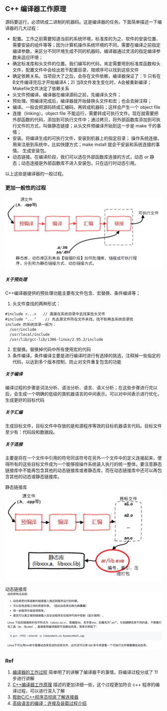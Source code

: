 ## C++ 编译器工作原理

源码要运行，必须转成二进制的机器码。这是编译器的任务。下面简单描述一下编译器的几大过程：
- 配置。工作之前需要知道当前的系统环境，标准库的为之、软件的安装位置、需要安装的组件等等；因为计算机操作系统环境的不同，需要在编译之前指定编译参数，来区分不同环境生成不同的机器码，编译器通过灵活的指定编译参数来适应环境；
- 确定标准库和头文件的位置。我们编写的代码，肯定需要用到标准库函数和头文件，配置文件中会给出若干配置目录，按顺序可以找到这些文件
- 确定依赖关系。当项目大了之后，会存在文件依赖，编译器保证了：1) 只有在B文件编译完后才开始编译A；2) 当B文件发生变化时，A会被重新编译；Makefile文件决定了依赖关系
- 头文件预编译。编译器在编译源码之前，先编译头文件；
- 预处理。预编译完成后，编译器就开始替换头文件和宏；也会去掉注释；
- 编译。一般会把源码转成汇编码，再转成机器码；这样会产生一个 object file
- 连接（linking）。object file 不能运行，需要转成可执行文件。现在就需要把外部函数的代码，添加到可执行文件中；通过拷贝，将外部函数库添加到可执行文件的方式，叫做静态链接；从头文件预编译开始到这一步是 make 干的事情；
- 安装。将编译生成的可执行文件，安装到机器上的指定目录；
操作系统连接。用来注册到系统中，比如快捷方式；make install 就会干安装和系统连接的事情。
生成安装包。
- 动态链接。在编译阶段，我们可以选在外部函数库连接的方式，动态 or 静态；动态连接是外部函数库不进入安装包，只在运行时动态引用。

以上这些是编译器的一般过程。

### 更加一般性的过程

![bianyiyuanli](https://github.com/shniu/resources/raw/master/images/cpp-bianyiyl.png)

##### 关于预处理

C++编译器提供的预处理功能主要有文件包含、宏替换、条件编译等；

1. 头文件查找的两种形式：
```
#include <...>   // 直接在系统目录中去找某些头文件  
#include "..."    // 先去源文件所在文件夹找，找不到再去系统目录找
include 的系统目录一般为：
  /usr/include
  /usr/local/include
  /usr/lib/gcc-lib/i386-linux/2.95.2/include
```
2. 宏替换。替换掉代码中所有使用宏的代码
3. 条件编译。条件编译主要是进行编译时进行有选择的挑选，注释掉一些指定的代码，以达到多个版本控制、防止对文件重复包含的功能

##### 关于编译
编译过程的步骤是词法分析、语法分析、语言、语义分析；在这些步骤进行完以后，会生成一个明确的低级的类机器语言的中间表示。可以对中间表示进行优化，生成更好的目标代码

##### 关于汇编
生成目标文件，目标文件中存放的是和源程序等效的目标机器语言代码。目标文件至少有：代码段和数据段。

##### 关于连接
主要是将在一个文件中引用的符号同该符号在另外一个文件中的定义连接起来，使得所有的这些目标文件成为一个能够按操作系统装入执行的统一整体。要注意静态链接库中不能再包含其他的动态链接库或者静态库，而在动态链接库中还可以再包含其他的动态或静态链接库。

静态链接库
![静态链接库](https://github.com/shniu/resources/raw/master/images/cpp-static-lib.png)

动态链接库
![动态链接库](https://github.com/shniu/resources/raw/master/images/cpp-dynamic-lib.png)

### Ref

1. [编译器的工作过程](http://www.ruanyifeng.com/blog/2014/11/compiler.html)   简单明了的讲解了编译器干的事情，将编译过程分成了 11 步进行讲解
2. [C++编译器工作原理](https://github.com/xuelangZF/CS_Offer/blob/master/C%2B%2B/Compiler.md)  描述的更加详细一些，这个过程更加符合 c++ 程序的编译过程，可以进行深入了解
3. [帮助C/C++程序员彻底了解连接器](http://blog.jobbole.com/96225/)
4. [高级语言的编译：连接及装载过程介绍](https://tech.meituan.com/linker.html)